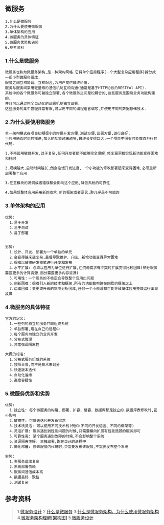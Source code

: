## 微服务
```
1.什么是微服务
2.为什么要使用微服务
3.单体架构的应用
4.微服务的具体特征
5.微服务优势和劣势
6.参考资料
```

### 1.什么是微服务
```
微服务也称为微服务架构,是一种架构风格.它将单个应用程序(一个大型复杂应用程序)拆分成一组小型微服务组成,
服务之间互相协调、互相配合,为用户提供最终价值.
服务与服务间采用轻量级的通信机制互相沟通(通常是基于HTTP协议的RESTful API).
系统中的各个微服务可被独立部署,各个微服务之间是松耦合的,这些服务是围绕业务功能构建的,
并且可以通过完全自动化的部署机制独立部署.
这些服务的集中管理非常有限,可以用不同的编程语言编写,并使用不同的数据存储技术.
```

### 2.为什么要使用微服务
```
单一架构模式在项目初期很小的时候开发方便,测试方便,部署方便,运行良好.
当应用随着时间的推进,加入的功能越来越多,最终会变得巨大,一个项目中很有可能数百万行的代码.

1.不再适用敏捷开发,过于复杂,任何开发者都不能够完全理解,修复漏洞和实现新功能变得困难和耗时

2.规模越大,启动时间越长,然会拖慢开发进度,一个小功能的修改部署起来变得困难,必须重新部署整个应用

3.任意模块的漏洞或者错误都会影响这个应用,降低系统的可靠性

4.如果想整体应用采用新的技术,新的框架或者语言,那几乎是不可能的
```


### 3.单体架构的应用
```
优势:
  1.易于开发
  2.易于测试
  3.易于部署


劣势:
  1.设计、开发、部署为一个单独的单元
  2.会变得越来越复杂,最后导致维护、升级、新增功能变得异常困难
  3.很难以敏捷研发模式进行开发和发布
  4.水平扩展: 必须以应用为单位进行扩展,在资源需求有冲突时扩展变得比较困难(部分服务需要更多的计算资源,部分需要更多内存资源)
  5.可用性：一个服务的不稳定会导致整个应用出问题
  6.创新困难：很难引入新的技术和框架,所有的功能都构建在同质的框架之上
  7.运维困难：变更或升级的影响分析困难,任何一个小修改都可能导致单体应用整体运行出现故障
```


### 4.微服务的具体特征
```
官方的定义:
  1.一些列的独立的服务共同组成系统
  2.单独部署,跑在自己的进程中
  3.每个服务为独立的业务开发
  4.分布式管理
  5.非常强调隔离性

大概的标准:
  1.分布式服务组成的系统
  2.按照业务,而不是技术来划分
  3.快速版本迭代
  4.自动化运维
  5.高度容错性
```


### 5.微服务优势和劣势
```
优势:
  1.独立性: 每个微服务的构建、部署、扩容、缩容、数据库都是独立的.数据库表修改时,互不影响
  2.敏捷性: 可快速迭代开发新需求
  3.技术栈灵活: 可以使用不同技术栈(例如:不同的开发语言、不同的框架等)
  4.灵活扩展: 服务遇到到性能问题的时候,只需要横向扩展有性能瓶颈的服务即可
  5.可靠性高: 某个服务遇到故障的时候,不会影响整个系统
  6.资源隔离性好: 单独部署,跑在自己的进程中
  7.简化部署: 修改服务内代码时,只需要发布该服务,不需要发布整个系统

劣势:
  1.多服务运维复杂
  2.系统部署依赖
  3.服务间通信成本高
  4.数据最终一致性
  5.测试复杂
```

## 参考资料
>1.[微服务设计](http://kriszhang.com/building-mircoservice/#%E4%BB%80%E4%B9%88%E6%98%AF%E5%BE%AE%E6%9C%8D%E5%8A%A1)
>2.[什么是微服务](https://www.itcodemonkey.com/article/1914.html)
>3.[什么是微服务架构，为什么使用微服务架构](https://www.cnblogs.com/hongxf1990/p/6491014.html)
>4.[微服务架构理解[架构图]](https://blog.csdn.net/bcqtt/article/details/79649296)
>5.[微服务设计](https://www.processon.com/mindmap/5d1e12fae4b0316252cfc60b)